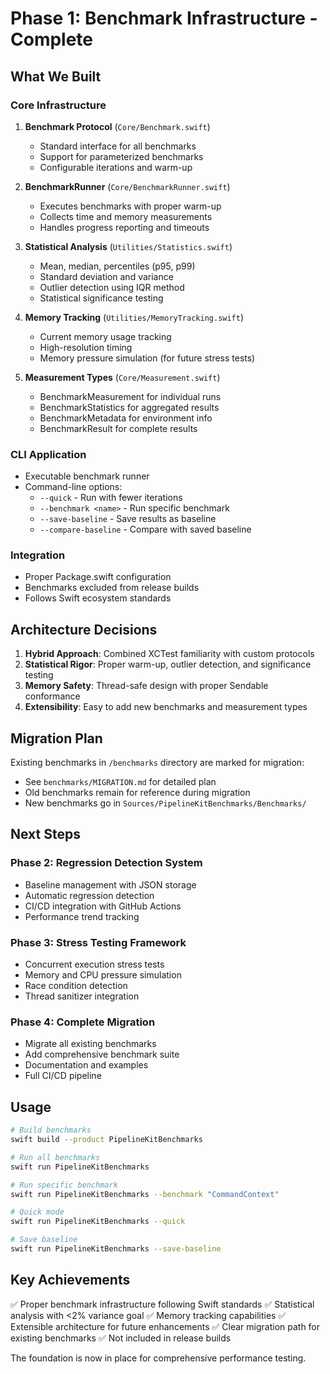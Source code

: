 # Phase 1: Benchmark Infrastructure - Complete

## What We Built

### Core Infrastructure
1. **Benchmark Protocol** (`Core/Benchmark.swift`)
   - Standard interface for all benchmarks
   - Support for parameterized benchmarks
   - Configurable iterations and warm-up

2. **BenchmarkRunner** (`Core/BenchmarkRunner.swift`)
   - Executes benchmarks with proper warm-up
   - Collects time and memory measurements
   - Handles progress reporting and timeouts

3. **Statistical Analysis** (`Utilities/Statistics.swift`)
   - Mean, median, percentiles (p95, p99)
   - Standard deviation and variance
   - Outlier detection using IQR method
   - Statistical significance testing

4. **Memory Tracking** (`Utilities/MemoryTracking.swift`)
   - Current memory usage tracking
   - High-resolution timing
   - Memory pressure simulation (for future stress tests)

5. **Measurement Types** (`Core/Measurement.swift`)
   - BenchmarkMeasurement for individual runs
   - BenchmarkStatistics for aggregated results
   - BenchmarkMetadata for environment info
   - BenchmarkResult for complete results

### CLI Application
- Executable benchmark runner
- Command-line options:
  - `--quick` - Run with fewer iterations
  - `--benchmark <name>` - Run specific benchmark
  - `--save-baseline` - Save results as baseline
  - `--compare-baseline` - Compare with saved baseline

### Integration
- Proper Package.swift configuration
- Benchmarks excluded from release builds
- Follows Swift ecosystem standards

## Architecture Decisions

1. **Hybrid Approach**: Combined XCTest familiarity with custom protocols
2. **Statistical Rigor**: Proper warm-up, outlier detection, and significance testing
3. **Memory Safety**: Thread-safe design with proper Sendable conformance
4. **Extensibility**: Easy to add new benchmarks and measurement types

## Migration Plan

Existing benchmarks in `/benchmarks` directory are marked for migration:
- See `benchmarks/MIGRATION.md` for detailed plan
- Old benchmarks remain for reference during migration
- New benchmarks go in `Sources/PipelineKitBenchmarks/Benchmarks/`

## Next Steps

### Phase 2: Regression Detection System
- Baseline management with JSON storage
- Automatic regression detection
- CI/CD integration with GitHub Actions
- Performance trend tracking

### Phase 3: Stress Testing Framework
- Concurrent execution stress tests
- Memory and CPU pressure simulation
- Race condition detection
- Thread sanitizer integration

### Phase 4: Complete Migration
- Migrate all existing benchmarks
- Add comprehensive benchmark suite
- Documentation and examples
- Full CI/CD pipeline

## Usage

```bash
# Build benchmarks
swift build --product PipelineKitBenchmarks

# Run all benchmarks
swift run PipelineKitBenchmarks

# Run specific benchmark
swift run PipelineKitBenchmarks --benchmark "CommandContext"

# Quick mode
swift run PipelineKitBenchmarks --quick

# Save baseline
swift run PipelineKitBenchmarks --save-baseline
```

## Key Achievements

✅ Proper benchmark infrastructure following Swift standards
✅ Statistical analysis with <2% variance goal
✅ Memory tracking capabilities
✅ Extensible architecture for future enhancements
✅ Clear migration path for existing benchmarks
✅ Not included in release builds

The foundation is now in place for comprehensive performance testing.